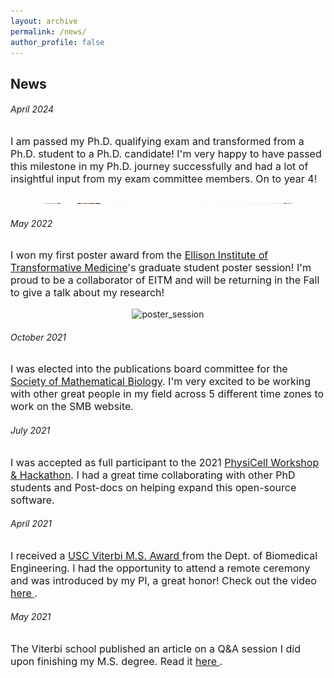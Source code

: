 ```yaml
---
layout: archive
permalink: /news/
author_profile: false
---
```

<h2 class="remove-whitespace">News</h2>

<h6 class="remove-whitespace">April 2024</h6>
<p style="font-size:16px">I am passed my Ph.D. qualifying exam and transformed from a Ph.D. student to a Ph.D. candidate! I'm very happy to have passed this milestone in my Ph.D. journey successfully and had a lot of insightful input from my exam committee members. On to year 4!</p>
<center><img src="/images/qual_exam.png" alt="qaul_exam" width="400" height="1"></center>


<h6 class="remove-whitespace">May 2022</h6>
<p style="font-size:16px">I won my first poster award from the  <a href="https://www.eitm.org/">Ellison Institute of Transformative Medicine</a>'s graduate student poster session! I'm proud to be a collaborator of EITM and will be returning in the Fall to give a talk about my research!</p>

<center><img src="/images/poster.png" alt="poster_session" width="400" height="1"></center>

<h6 class="remove-whitespace">October 2021</h6>
<p style="font-size:16px">I was elected into the publications board committee for the <a href="https://www.smb.org/">Society of Mathematical Biology</a>. I'm very excited to be working with other great people in my field across 5 different time zones to work on the SMB website.</p>
<h6 class="remove-whitespace">July 2021</h6>
<p style="font-size:16px">I was accepted as full participant to the 2021 <a href="http://physicell.org/ws2021/">PhysiCell Workshop & Hackathon</a>. I had a great time collaborating with other PhD students and Post-docs on helping expand this open-source software. </p>
<h6 class="remove-whitespace">April 2021</h6>
<p style="font-size:16px"> I received a <a href="https://viterbischool.usc.edu/news/2021/05/recognizing-excellence-2021-masters-awards-ceremony/"> USC Viterbi M.S. Award </a> from the Dept. of Biomedical Engineering. I had the opportunity to attend a remote ceremony and was introduced by my PI, a great honor! Check out the video <a href="https://www.youtube.com/watch?v=DdR5Qez9J0Y&feature=emb_title"> here </a>.
</p>
<h6 class="remove-whitespace">May 2021</h6>
<p style="font-size:16px"> The Viterbi school published an article on a Q&A session I did upon finishing my M.S. degree. Read it <a href="https://viterbischool.usc.edu/news/2021/05/niki-tavakoli-biomedical-engineering-graduating-student-qa/">here </a>.</p>
